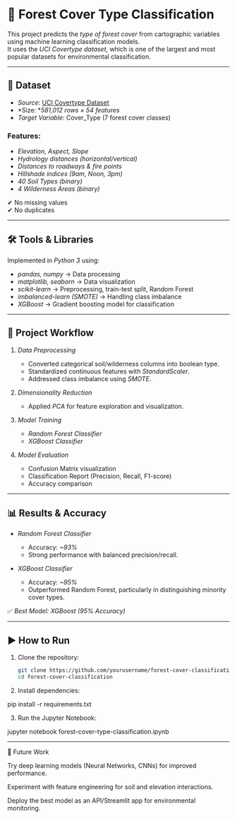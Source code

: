 # 🌲 Forest Cover Type Classification

This project predicts the *type of forest cover* from cartographic variables using machine learning classification models.  
It uses the *UCI Covertype dataset*, which is one of the largest and most popular datasets for environmental classification.

---

## 📂 Dataset

- *Source*: [UCI Covertype Dataset](https://archive.ics.uci.edu/ml/datasets/covertype)  
- *Size: **581,012 rows × 54 features*  
- *Target Variable*: Cover_Type (7 forest cover classes)  

### Features:
- *Elevation, Aspect, Slope*  
- *Hydrology distances (horizontal/vertical)*  
- *Distances to roadways & fire points*  
- *Hillshade indices (9am, Noon, 3pm)*  
- *40 Soil Types (binary)*  
- *4 Wilderness Areas (binary)*  

✔ No missing values  
✔ No duplicates  

---

## 🛠 Tools & Libraries

Implemented in *Python 3* using:

- *pandas, numpy* → Data processing  
- *matplotlib, seaborn* → Data visualization  
- *scikit-learn* → Preprocessing, train-test split, Random Forest  
- *imbalanced-learn (SMOTE)* → Handling class imbalance  
- *XGBoost* → Gradient boosting model for classification  

---

## 🔎 Project Workflow

1. *Data Preprocessing*
   - Converted categorical soil/wilderness columns into boolean type.
   - Standardized continuous features with *StandardScaler*.
   - Addressed class imbalance using *SMOTE*.

2. *Dimensionality Reduction*
   - Applied *PCA* for feature exploration and visualization.

3. *Model Training*
   - *Random Forest Classifier*  
   - *XGBoost Classifier*

4. *Model Evaluation*
   - Confusion Matrix visualization  
   - Classification Report (Precision, Recall, F1-score)  
   - Accuracy comparison  

---

## 📊 Results & Accuracy

- *Random Forest Classifier*  
  - Accuracy: *~93%*  
  - Strong performance with balanced precision/recall.  

- *XGBoost Classifier*  
  - Accuracy: *~95%*  
  - Outperformed Random Forest, particularly in distinguishing minority cover types.  

✅ *Best Model: XGBoost (95% Accuracy)*  

---

## ▶ How to Run

1. Clone the repository:
   ```bash
   git clone https://github.com/yourusername/forest-cover-classification.git
   cd forest-cover-classification

2. Install dependencies:

pip install -r requirements.txt


3. Run the Jupyter Notebook:

jupyter notebook forest-cover-type-classification.ipynb




---

📌 Future Work

Try deep learning models (Neural Networks, CNNs) for improved performance.

Experiment with feature engineering for soil and elevation interactions.

Deploy the best model as an API/Streamlit app for environmental monitoring.

